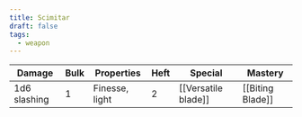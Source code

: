 ```yaml
---
title: Scimitar
draft: false
tags:
  - weapon
---
```

| Damage          | Bulk | Properties                            | Heft | Special                      | Mastery              |
| --------------- | ---- | ------------------------------------- | ---- | ---------------------------- | -------------------- |
| 1d6 slashing    | 1    | Finesse, light                        | 2    | [[Versatile blade]]          | [[Biting Blade]]     |
